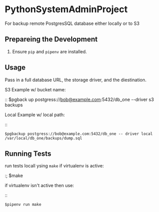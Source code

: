 # PythonSystemAdminProject
For backup remote PostgresSQL database either locally or to S3


Prepareing the Development
------------------------------
1. Ensure ``pip`` and ``pipenv`` are installed.

Usage
------------------------------

Pass in a full database URL, the storage driver, and the diestination.

S3 Example w/ bucket name:

:: 
    $pgback up postgress://bob@example.com:5432/db_one --driver s3 backups

Local Example w/ local path:

:: 

    $pgbackup postgress://bob@example.com:5432/db_one -- driver local /var/local/db_one/backups/dump.sql


Running Tests
------------------------------

run tests locall ysing ``make`` if virtualenv is active:

:; 
    $make

if virtualenv isn't active then use:

::

    $pipenv run make